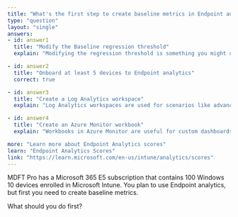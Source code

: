 ```yaml
---
title: "What's the first step to create baseline metrics in Endpoint analytics?"
type: "question"
layout: "single"
answers:
- id: answer1
  title: "Modify the Baseline regression threshold"
  explain: "Modifying the regression threshold is something you might do after baseline metrics are established, not before. You first need enough data from at least 5 enrolled devices before any baseline or threshold tuning becomes relevant."

- id: answer2
  title: "Onboard at least 5 devices to Endpoint analytics"
  correct: true

- id: answer3
  title: "Create a Log Analytics workspace"
  explain: "Log Analytics workspaces are used for scenarios like advanced diagnostics with Azure Monitor, but they are not required for Endpoint analytics."

- id: answer4
  title: "Create an Azure Monitor workbook"
  explain: "Workbooks in Azure Monitor are useful for custom dashboards and visualizations, but they are not required for setting up or using Endpoint analytics."

more: "Learn more about Endpoint Analytics scores"
learn: "Endpoint Analytics Scores"
link: "https://learn.microsoft.com/en-us/intune/analytics/scores"
---
```

MDFT Pro has a Microsoft 365 E5 subscription that contains 100 Windows 10 devices enrolled in Microsoft Intune. You plan to use Endpoint analytics, but first you need to create baseline metrics.

What should you do first?

